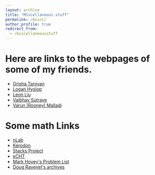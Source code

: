 ```yaml
---
layout: archive
title: "Miscellaneous stuff"
permalink: /miscc/
author_profile: true
redirect_from:
  - /miscellaneousstuff
---
```


#  Here are  links to the webpages of some of my friends.
  
* [Grisha Taroyan](https://www.grishataroyan.org/home)
* [Logan Hyslop](https://loganhyslop.github.io/)
* [Leon Liu](https://leon2k2k2k.github.io/)
* [Vaibhav Sutrave](https://vbvstrv.github.io/info.html)
* [Varun (Rooney) Malladi](https://varunmalladi.github.io/)





Some math Links
======

* [nLab](https://ncatlab.org/nlab/show/HomePage)
* [Kerodon](https://kerodon.net/)
* [Stacks Project](https://stacks.math.columbia.edu/)
* [eCHT](https://s.wayne.edu/echt/)
* [Mark Hovey's Problem List](https://www-users.cse.umn.edu/~tlawson/hovey/)
* [Doug Ravenel's archives](https://people.math.rochester.edu/faculty/doug/papers.html)
